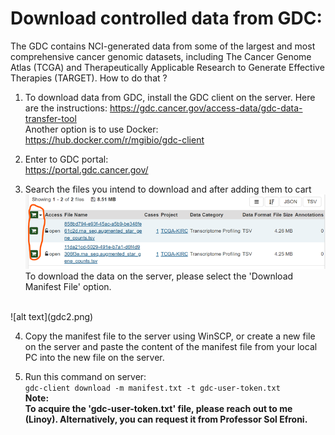 # Download controlled data from GDC:
The GDC contains NCI-generated data from some of the largest and most comprehensive cancer genomic datasets, including The Cancer Genome Atlas (TCGA) and Therapeutically Applicable Research to Generate Effective Therapies (TARGET).
How to do that ?
1.	To download data from GDC, install the GDC client on the server. Here are the instructions:
https://gdc.cancer.gov/access-data/gdc-data-transfer-tool
<br> Another option is to use Docker: <br> https://hub.docker.com/r/mgibio/gdc-client

2. Enter to GDC portal: <br>
https://portal.gdc.cancer.gov/

3. Search the files you intend to download and after adding them to cart
![alt text](gdc1.png) <br>
To download the data on the server, please select the 'Download Manifest File' option. 
<br>
![alt text](gdc2.png)

4.	Copy the manifest file to the server using WinSCP, or create a new file on the server and paste the content of the manifest file from your local PC into the new file on the server.

5.	Run this command on server: <br>
`gdc-client download -m manifest.txt -t gdc-user-token.txt` <br>
**Note: <br> To acquire the 'gdc-user-token.txt' file, please reach out to me (Linoy). Alternatively, you can request it from Professor Sol Efroni.**
